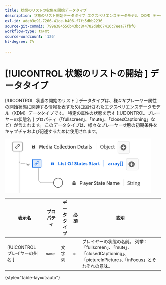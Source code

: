```yaml
---
title: 状態のリストの収集を開始データタイプ
description: 状態のリスト開始データタイプ エクスペリエンスデータモデル（XDM）データタイプについて説明します。
exl-id: adeb3e91-7266-41ce-b406-f7fd5dbb2236
source-git-commit: 799a384556b43bc844782d8b67416c7eea77fbf0
workflow-type: tm+mt
source-wordcount: '126'
ht-degree: 7%

---
```


# [!UICONTROL &#x200B; 状態のリストの開始 &#x200B;] データタイプ

[!UICONTROL &#x200B; 状態の開始のリスト &#x200B;] データタイプは、様々なプレーヤー属性の開始状態に関連する情報を表すために設計されたエクスペリエンスデータモデル（XDM）データタイプです。 特定の属性の状態を示す [!UICONTROL &#x200B; プレーヤーの状態名 &#x200B;] プロパティ（「fullscreen」、「mute」、「closedCaptioning」など）が含まれます。 このデータタイプは、様々なプレーヤー状態の初期条件をキャプチャおよび記述するために使用されます。

![ 状態のリストの開始 [!UICONTROL &#x200B; データタイプ &#x200B;] 図 ](../images/data-types/list-of-states-start-collection.png)

| 表示名 | プロパティ | データタイプ | 必須 | 説明 |
|--------------------------------|--------------|-----------|-----------|-------------------------------------------------|
| [!UICONTROL &#x200B; プレイヤーの州名 &#x200B;] | `name` | 文字列 | × | プレイヤーの状態の名前。 列挙：「fullscreen」、「mute」、「closedCaptioning」、「pictureInPicture」、「inFocus」とそれぞれの意味。 |

{style="table-layout:auto"}
